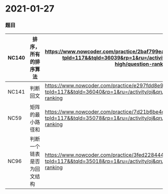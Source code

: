 # 2021-01-27



### 题目

| NC140 | 排序，所有的排序算法       | https://www.nowcoder.com/practice/2baf799ea0594abd974d37139de27896?tpId=117&&tqId=36039&rp=1&ru=/activity/oj&qru=/ta/job-code-high/question-ranking |
| ----- | -------------------------- | ------------------------------------------------------------ |
| NC141 | 判断回文                   | https://www.nowcoder.com/practice/e297fdd8e9f543059b0b5f05f3a7f3b2?tpId=117&&tqId=36040&rp=1&ru=/activity/oj&qru=/ta/job-code-high/question-ranking |
| NC59  | 矩阵的最小路径和           | https://www.nowcoder.com/practice/7d21b6be4c6b429bb92d219341c4f8bb?tpId=117&&tqId=35078&rp=1&ru=/activity/oj&qru=/ta/job-code-high/question-ranking |
| NC96  | 判断一个链表是否为回文结构 | https://www.nowcoder.com/practice/3fed228444e740c8be66232ce8b87c2f?tpId=117&&tqId=35018&rp=1&ru=/activity/oj&qru=/ta/job-code-high/question-ranking |

